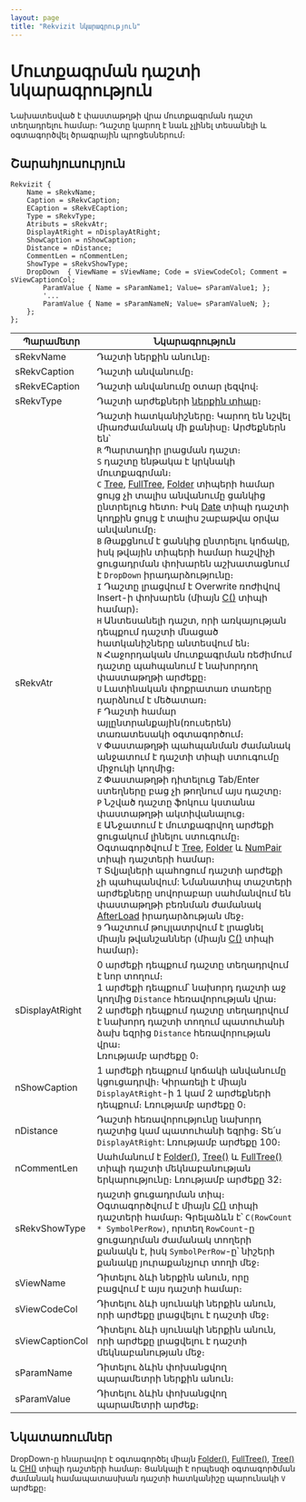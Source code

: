 ```yaml
---
layout: page
title: "Rekvizit նկարագրություն"
---
```


# Մուտքագրման դաշտի նկարագրություն

Նախատեսված է փաստաթղթի վրա մուտքագրման դաշտ տեղադրելու համար։ Դաշտը կարող է նաև չլինել տեսանելի և օգտագործվել ծրագրային պրոցեսներում։

## Շարահյուսուրյուն

``` as4x
Rekvizit {
    Name = sRekvName;
    Caption = sRekvCaption;  
    ECaption = sRekvECaption;
    Type = sRekvType;
    Atributs = sRekvAtr;
    DisplayAtRight = nDisplayAtRight;
    ShowCaption = nShowCaption;   
    Distance = nDistance;   
    CommentLen = nCommentLen;
    ShowType = sRekvShowType;
    DropDown  { ViewName = sViewName; Code = sViewCodeCol; Comment = sViewCaptionCol;
        ParamValue { Name = sParamName1; Value= sParamValue1; };
        '...
        ParamValue { Name = sParamNameN; Value= sParamValueN; };
    };
};
```

| Պարամետր | Նկարագրություն |
|--|--|
| sRekvName | Դաշտի ներքին անունը։ |
| sRekvCaption | Դաշտի անվանումը։ |
| sRekvECaption | Դաշտի անվանումը օտար լեզվով։ |
| sRekvType | Դաշտի արժեքների [ներքին տիպը](types.md)։ |
| sRekvAtr | Դաշտի հատկանիշները։ Կարող են նշվել միառժամանակ մի քանիսը։ Արժեքներն են՝ <br/> `R` Պարտադիր լրացման դաշտ։ <br/> `S` դաշտը ենթակա է կրկնակի մուտքագրման։ <br/> `C` [Tree](Types/Tree.md), [FullTree](Types/FULLTREE.md), [Folder](Types/Folder.md) տիպերի համար ցույց չի տալիս  անվանումը ցանկից ընտրելուց հետո։ Իսկ [Date](Types/Date.md) տիպի դաշտի կողքին ցույց է տալիս շաբաթվա օրվա անվանումը։ <br/> `B` Թաքցնում է ցանկից ընտրելու կոճակը, իսկ թվային տիպերի համար հաշվիչի ցուցադրման փոխարեն աշխատացնում է `DropDown` իրադարձությունը։ <br/> `I` Դաշտը լրացվում է Overwrite ռոժիվով Insert-ի  փոխարեն (միայն [C()](Types/C.md) տիպի համար)։ <br/> `H` Անտեսանելի դաշտ, որի առկայության դեպքում դաշտի մնացած հատկանիշները անտեսվում են։ <br/> `N` Հաջորդական մուտքագրման ռեժիմում դաշտը պահպանում է նախորդող փաստաթղթի արժեքը։ <br/> `U` Լատինական փոքրատառ տառերը  դարձնում է մեծատառ։ <br/> `F` Դաշտի համար այլընտրանքային(ռուսերեն) տառատեսակի օգտագործում։ <br/> `V` Փաստաթղթի պահպանման ժամանակ անջատում է դաշտի տիպի ստուգումը միջուկի կողմից։ <br/> `Z` Փաստաթղթի դիտելուց Tab/Enter ստեղները բաց չի թողնում այս դաշտը։ <br/> `P` Նշված դաշտը ֆոկուս կստանա փաստաթղթի ակտիվանալուց։ <br/> `E` ԱՆջատում է մուտքագրվող արժեքի ցուցակում լինելու ստուգումը։ Օգտագործվում է [Tree](Types/Tree.md), [Folder](Types/Folder.md) և [NumPair](Types/NumPair.md) տիպի դաշտերի համար։ <br/> `T` Տվյալների պահոցում դաշտի արժեքի չի պահպանվում: Նմանատիպ տաշտերի արժեքները սովորաբար սահմանվում են փաստաթղթի բեռնման ժամանակ [AfterLoad](ScriptProcs/AfterLoad.md) իրադարձության մեջ։ <br/> `9` Դաշտում թույլատրվում է լրացնել միայն թվանշաններ (միայն [C()](Types/C.md) տիպի համար)։ |
| sDisplayAtRight | 0 արժեքի դեպքում դաշտը տեղադրվում է նոր տողում։ <br/> 1 արժեքի դեպքում՝ նախորդ դաշտի աջ կողմից `Distance` հեռավորության վրա։ <br/> 2 արժեքի դեպքում դաշտը տեղադրվում է նախորդ դաշտի տողում պատուհանի ձախ եզրից `Distance` հեռավորության վրա։ <br/> Լռությամբ արժեքը 0։ |
| nShowCaption | 1 արժեքի դեպքում կոճակի անվանումը կցուցադրվի։ Կիրառելի է միայն `DisplayAtRight`-ի 1 կամ 2 արժեքների դեպքում։ Լռությամբ արժեքը 0։ |
| nDistance | Դաշտի հեռավորությունը նախորդ դաշտից կամ պատուհանի եզրից։ Տե՛ս `DisplayAtRight`: Լռությամբ արժեքը 100։ |
| nCommentLen | Սահմանում է [Folder()](Types/Folder.md), [Tree()](Types/Tree.md) և [FullTree()](Types/FULLTREE.md) տիպի դաշտի մեկնաբանության երկարությունը։ Լռությամբ արժեքը 32։ |
| sRekvShowType | դաշտի ցուցադրման տիպ։ Օգտագործվում է միայն [C()](Types/C.md) տիպի դաշտերի համար։ Գրելաձևն է՝ `С(RowCount * SymbolPerRow)`, որտեղ `RowCount`-ը ցուցադրման ժամանակ տողերի քանակն է, իսկ `SymbolPerRow`-ը՝ նիշերի քանակը յուրաքանչյուր տողի մեջ։ |
| sViewName | Դիտելու ձևի ներքին անուն, որը բացվում է այս դաշտի համար։ |
| sViewCodeCol |Դիտելու ձևի սյունակի ներքին անուն, որի արժեքը լրացվելու է դաշտի մեջ։ |
| sViewCaptionCol | Դիտելու ձևի սյունակի ներքին անուն, որի արժեքը լրացվելու է դաշտի մեկնաբանության մեջ։ |
| sParamName | Դիտելու ձևին փոխանցվող պարամետրի ներքին անուն։ |
| sParamValue | Դիտելու ձևին փոխանցվող պարամետրի արժեք։ |

## Նկատառումներ

DropDown-ը հնարավոր է օգտագործել միայն [Folder()](Types/Folder.md), [FullTree()](Types/FULLTREE.md), [Tree()](Types/Tree.md) և [CH()](Types/Ch.md) տիպի դաշտերի համար։ Ցանկալի է որպեսզի օգտագործման ժամանակ համապատասխան դաշտի հատկանիշը պարունակի `V` արժեքը։
